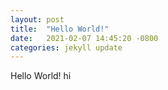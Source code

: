 ```yaml
---
layout: post
title:  "Hello World!"
date:   2021-02-07 14:45:20 -0800
categories: jekyll update
---
```

Hello World! hi